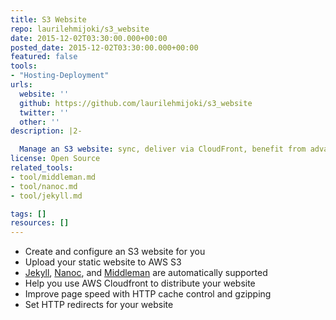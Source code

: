 ```yaml
---
title: S3 Website
repo: laurilehmijoki/s3_website
date: 2015-12-02T03:30:00.000+00:00
posted_date: 2015-12-02T03:30:00.000+00:00
featured: false
tools:
- "Hosting-Deployment"
urls:
  website: ''
  github: https://github.com/laurilehmijoki/s3_website
  twitter: ''
  other: ''
description: |2-

  Manage an S3 website: sync, deliver via CloudFront, benefit from advanced S3 website features.
license: Open Source
related_tools:
- tool/middleman.md
- tool/nanoc.md
- tool/jekyll.md

tags: []
resources: []
---
```

* Create and configure an S3 website for you
* Upload your static website to AWS S3
* [Jekyll](http://jekyllrb.com/), [Nanoc](http://nanoc.ws/), and [Middleman](https://middlemanapp.com/) are automatically supported
* Help you use AWS Cloudfront to distribute your website
* Improve page speed with HTTP cache control and gzipping
* Set HTTP redirects for your website
